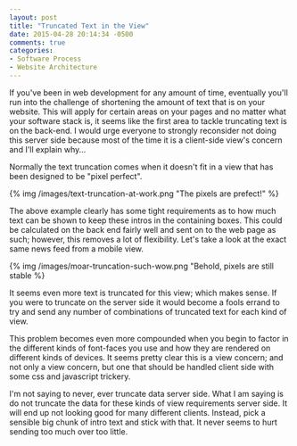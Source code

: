 ```yaml
---
layout: post
title: "Truncated Text in the View"
date: 2015-04-28 20:14:34 -0500
comments: true
categories: 
- Software Process
- Website Architecture
---
```

If you've been in web development for any amount of time, eventually you'll run
into the challenge of shortening the amount of text that is on your website.
This will apply for certain areas on your pages and no matter what your software
stack is, it seems like the first area to tackle truncating text is on the
back-end.  I would urge everyone to strongly reconsider not doing this server
side because most of the time it is a client-side view's concern and I'll
explain why...

<!-- more -->

Normally the text truncation comes when it doesn't fit in a view that has been
designed to be "pixel perfect".

{% img /images/text-truncation-at-work.png "The pixels are prefect!" %}

The above example clearly has some tight requirements as to how much text can be
shown to keep these intros in the containing boxes.  This could be calculated on
the back end fairly well and sent on to the web page as such; however, this
removes a lot of flexibility.  Let's take a look at the exact same news feed
from a mobile view.

{% img /images/moar-truncation-such-wow.png "Behold, pixels are still stable %}

It seems even more text is truncated for this view; which makes sense.  If you
were to truncate on the server side it would become a fools errand to try and
send any number of combinations of truncated text for each kind of view.

This problem becomes even more compounded when you begin to factor in the
different kinds of font-faces you use and how they are rendered on different
kinds of devices.  It seems pretty clear this is a view concern; and not only a
view concern, but one that should be handled client side with some css and
javascript trickery.

I'm not saying to never, ever truncate data server side.  What I am saying is do
not truncate the data for these kinds of view requirements server side.  It will
end up not looking good for many different clients.  Instead, pick a sensible
big chunk of intro text and stick with that.  It never seems to hurt sending too
much over too little.
